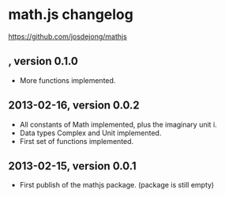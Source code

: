 # math.js changelog
https://github.com/josdejong/mathjs


## <not yet released>, version 0.1.0

- More functions implemented.


## 2013-02-16, version 0.0.2

- All constants of Math implemented, plus the imaginary unit i.
- Data types Complex and Unit implemented.
- First set of functions implemented.


## 2013-02-15, version 0.0.1

- First publish of the mathjs package. (package is still empty)
